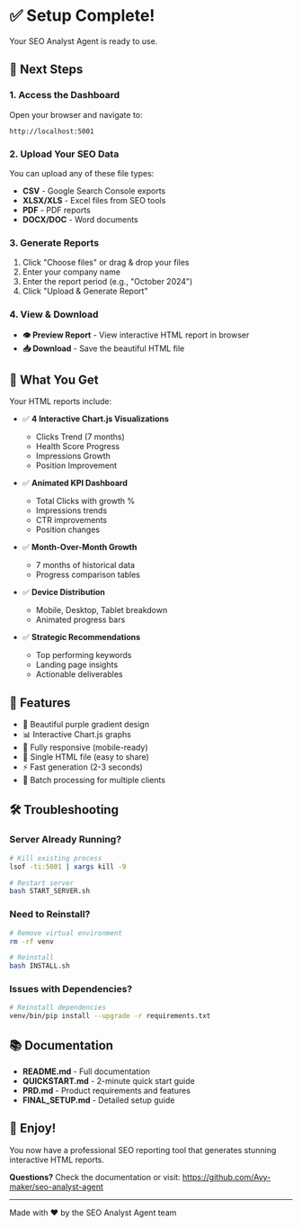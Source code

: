 # ✅ Setup Complete!

Your SEO Analyst Agent is ready to use.

## 🚀 Next Steps

### 1. Access the Dashboard
Open your browser and navigate to:
```
http://localhost:5001
```

### 2. Upload Your SEO Data
You can upload any of these file types:
- **CSV** - Google Search Console exports
- **XLSX/XLS** - Excel files from SEO tools
- **PDF** - PDF reports
- **DOCX/DOC** - Word documents

### 3. Generate Reports
1. Click "Choose files" or drag & drop your files
2. Enter your company name
3. Enter the report period (e.g., "October 2024")
4. Click "Upload & Generate Report"

### 4. View & Download
- **👁️ Preview Report** - View interactive HTML report in browser
- **📥 Download** - Save the beautiful HTML file

## 🎨 What You Get

Your HTML reports include:
- ✅ **4 Interactive Chart.js Visualizations**
  - Clicks Trend (7 months)
  - Health Score Progress
  - Impressions Growth
  - Position Improvement

- ✅ **Animated KPI Dashboard**
  - Total Clicks with growth %
  - Impressions trends
  - CTR improvements
  - Position changes

- ✅ **Month-Over-Month Growth**
  - 7 months of historical data
  - Progress comparison tables

- ✅ **Device Distribution**
  - Mobile, Desktop, Tablet breakdown
  - Animated progress bars

- ✅ **Strategic Recommendations**
  - Top performing keywords
  - Landing page insights
  - Actionable deliverables

## 📱 Features

- 🎨 Beautiful purple gradient design
- 📊 Interactive Chart.js graphs
- 📱 Fully responsive (mobile-ready)
- 💾 Single HTML file (easy to share)
- ⚡ Fast generation (2-3 seconds)
- 🔄 Batch processing for multiple clients

## 🛠️ Troubleshooting

### Server Already Running?
```bash
# Kill existing process
lsof -ti:5001 | xargs kill -9

# Restart server
bash START_SERVER.sh
```

### Need to Reinstall?
```bash
# Remove virtual environment
rm -rf venv

# Reinstall
bash INSTALL.sh
```

### Issues with Dependencies?
```bash
# Reinstall dependencies
venv/bin/pip install --upgrade -r requirements.txt
```

## 📚 Documentation

- **README.md** - Full documentation
- **QUICKSTART.md** - 2-minute quick start guide
- **PRD.md** - Product requirements and features
- **FINAL_SETUP.md** - Detailed setup guide

## 🎉 Enjoy!

You now have a professional SEO reporting tool that generates stunning interactive HTML reports.

**Questions?** Check the documentation or visit:
https://github.com/Ayy-maker/seo-analyst-agent

---

Made with ❤️ by the SEO Analyst Agent team
